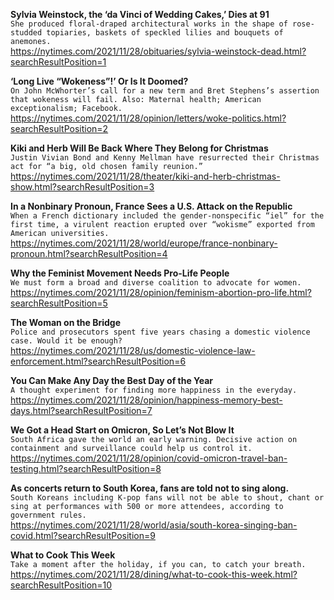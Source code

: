 **Sylvia Weinstock, the ‘da Vinci of Wedding Cakes,’ Dies at 91**\
`She produced floral-draped architectural works in the shape of rose-studded topiaries, baskets of speckled lilies and bouquets of anemones.`\
https://nytimes.com/2021/11/28/obituaries/sylvia-weinstock-dead.html?searchResultPosition=1

**‘Long Live “Wokeness”!’ Or Is It Doomed?**\
`On John McWhorter’s call for a new term and Bret Stephens’s assertion that wokeness will fail. Also: Maternal health; American exceptionalism; Facebook.`\
https://nytimes.com/2021/11/28/opinion/letters/woke-politics.html?searchResultPosition=2

**Kiki and Herb Will Be Back Where They Belong for Christmas**\
`Justin Vivian Bond and Kenny Mellman have resurrected their Christmas act for “a big, old chosen family reunion.”`\
https://nytimes.com/2021/11/28/theater/kiki-and-herb-christmas-show.html?searchResultPosition=3

**In a Nonbinary Pronoun, France Sees a U.S. Attack on the Republic**\
`When a French dictionary included the gender-nonspecific “iel” for the first time, a virulent reaction erupted over “wokisme” exported from American universities.`\
https://nytimes.com/2021/11/28/world/europe/france-nonbinary-pronoun.html?searchResultPosition=4

**Why the Feminist Movement Needs Pro-Life People**\
`We must form a broad and diverse coalition to advocate for women.`\
https://nytimes.com/2021/11/28/opinion/feminism-abortion-pro-life.html?searchResultPosition=5

**The Woman on the Bridge**\
`Police and prosecutors spent five years chasing a domestic violence case. Would it be enough?`\
https://nytimes.com/2021/11/28/us/domestic-violence-law-enforcement.html?searchResultPosition=6

**You Can Make Any Day the Best Day of the Year**\
`A thought experiment for finding more happiness in the everyday. `\
https://nytimes.com/2021/11/28/opinion/happiness-memory-best-days.html?searchResultPosition=7

**We Got a Head Start on Omicron, So Let’s Not Blow It**\
`South Africa gave the world an early warning. Decisive action on containment and surveillance could help us control it.`\
https://nytimes.com/2021/11/28/opinion/covid-omicron-travel-ban-testing.html?searchResultPosition=8

**As concerts return to South Korea, fans are told not to sing along.**\
`South Koreans including K-pop fans will not be able to shout, chant or sing at performances with 500 or more attendees, according to government rules.`\
https://nytimes.com/2021/11/28/world/asia/south-korea-singing-ban-covid.html?searchResultPosition=9

**What to Cook This Week**\
`Take a moment after the holiday, if you can, to catch your breath.`\
https://nytimes.com/2021/11/28/dining/what-to-cook-this-week.html?searchResultPosition=10

